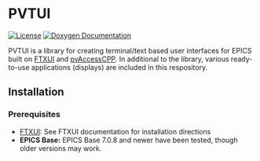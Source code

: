# PVTUI

[![License](https://img.shields.io/badge/License-MIT-blue.svg)](LICENSE)
[![Doxygen Documentation](https://img.shields.io/badge/docs-doxygen-blue)](https://nmarks99.github.io/pvtui/doc/doxygen/html/index.html)

PVTUI is a library for creating terminal/text based user interfaces for EPICS built on [FTXUI](https://github.com/ArthurSonzogni/FTXUI)
and [pvAccessCPP](https://github.com/epics-base/pvAccessCPP). In additional to the library, various ready-to-use
applications (displays) are included in this respository.

## Installation

### Prerequisites
* [FTXUI](https://github.com/ArthurSonzogni/FTXUI): See FTXUI documentation for installation directions
* **EPICS Base:** EPICS Base 7.0.8 and newer have been tested, though older versions may work.
